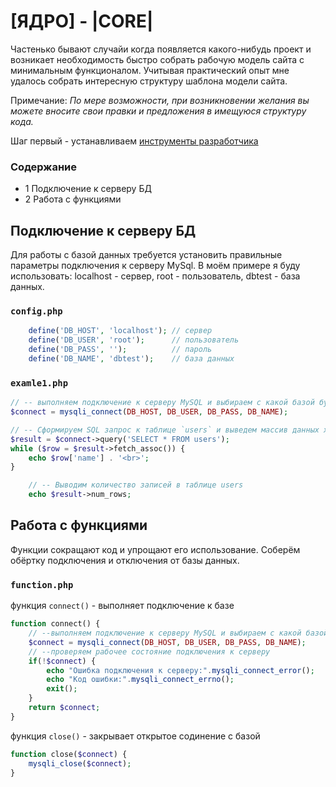 # [ЯДРО] - |CORE|

Частенько бывают случайи когда появляется какого-нибудь проект и возникает необходимость быстро собрать рабочую модель сайта с минимальным функционалом. Учитывая практический опыт мне удалось собрать интересную структуру шаблона модели сайта. 

Примечание: <i>По мере возможности, при возникновении желания вы можете вносите свои правки и предложения в имещуюся структуру кода. </i>

Шаг первый - устанавливаем [инструменты разработчика][childrentoday]

[childrentoday]: https://github.com/childrentoday/registration/blob/master/install/MyTools.md


### Содержание 
* 1 Подключение к серверу БД
* 2 Работа с функциями

## Подключение к серверу БД

Для работы с базой данных требуется установить правильные параметры подключения к серверу MySql. 
В моём примере я буду использовать: localhost - сервер, root - пользователь, dbtest - база данных.

### `config.php`


```php
    define('DB_HOST', 'localhost'); // сервер
    define('DB_USER', 'root');      // пользователь
    define('DB_PASS', '');          // пароль
    define('DB_NAME', 'dbtest');    // база данных
```

### `examle1.php`

```php
// -- выполняем подключение к серверу MySQL и выбираем с какой базой будем работать
$connect = mysqli_connect(DB_HOST, DB_USER, DB_PASS, DB_NAME);
```

```php
// -- Сформируем SQL запрос к таблице `users` и выведем массив данных хранящися в поле `name` :
$result = $connect->query('SELECT * FROM users');
while ($row = $result->fetch_assoc()) {
	echo $row['name'] . '<br>';
}
```

```php
    // -- Выводим количество записей в таблице users
    echo $result->num_rows;
```

## Работа с функциями


Функции сокращают код и упрощают его использование.
Соберём обёртку подключения и отключения от базы данных. 

### `function.php`


функция `connect()` - выполняет подключение к базе

```php
function connect() {
    // --выполняем подключение к серверу MySQL и выбираем с какой базой будем работать
    $connect = mysqli_connect(DB_HOST, DB_USER, DB_PASS, DB_NAME);
    // --проверяем рабочее состояние подключения к серверу
    if(!$connect) {
        echo "Ошибка подключения к серверу:".mysqli_connect_error();
        echo "Код ошибки:".mysqli_connect_errno();
        exit();
    }
    return $connect;
}
```


функция `close()` - закрывает открытое содинение с базой

```php
function close($connect) {
    mysqli_close($connect);
}

```
